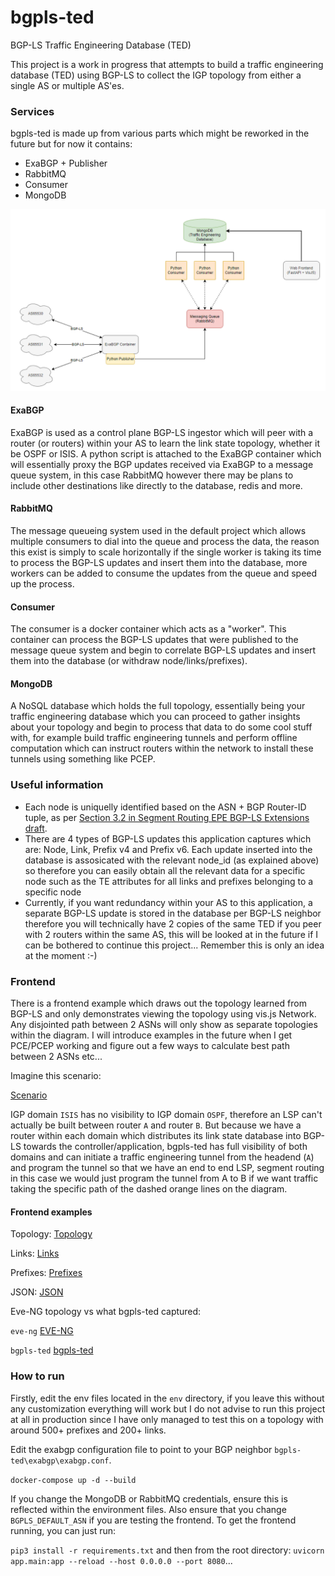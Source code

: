 # bgpls-ted
BGP-LS Traffic Engineering Database (TED)

This project is a work in progress that attempts to build a traffic engineering database (TED) using BGP-LS to collect the IGP topology from either a single AS or multiple AS'es.

### Services

bgpls-ted is made up from various parts which might be reworked in the future but for now it contains:

- ExaBGP + Publisher
- RabbitMQ
- Consumer
- MongoDB

![Topology](/imgs/bgpls-ted-diag-1.PNG)

#### ExaBGP

ExaBGP is used as a control plane BGP-LS ingestor which will peer with a router (or routers) within your AS to learn the link state topology, whether it be OSPF or ISIS. A python script is attached to the ExaBGP container which will essentially proxy the BGP updates received via ExaBGP to a message queue system, in this case RabbitMQ however there may be plans to include other destinations like directly to the database, redis and more.

#### RabbitMQ

The message queueing system used in the default project which allows multiple consumers to dial into the queue and process the data, the reason this exist is simply to scale horizontally if the single worker is taking its time to process the BGP-LS updates and insert them into the database, more workers can be added to consume the updates from the queue and speed up the process.

#### Consumer

The consumer is a docker container which acts as a "worker". This container can process the BGP-LS updates that were published to the message queue system and begin to correlate BGP-LS updates and insert them into the database (or withdraw node/links/prefixes).

#### MongoDB

A NoSQL database which holds the full topology, essentially being your traffic engineering database which you can proceed to gather insights about your topology and begin to process that data to do some cool stuff with, for example build traffic engineering tunnels and perform offline computation which can instruct routers within the network to install these tunnels using something like PCEP.

### Useful information

- Each node is uniquelly identified based on the ASN + BGP Router-ID tuple, as per [Section 3.2 in Segment Routing EPE BGP-LS Extensions draft](https://datatracker.ietf.org/doc/html/draft-ietf-idr-bgpls-segment-routing-epe-19#section-3.2).
- There are 4 types of BGP-LS updates this application captures which are: Node, Link, Prefix v4 and Prefix v6. Each update inserted into the database is assosicated with the relevant node_id (as explained above) so therefore you can easily obtain all the relevant data for a specific node such as the TE attributes for all links and prefixes belonging to a specific node
- Currently, if you want redundancy within your AS to this application, a separate BGP-LS update is stored in the database per BGP-LS neighbor therefore you will technically have 2 copies of the same TED if you peer with 2 routers within the same AS, this will be looked at in the future if I can be bothered to continue this project... Remember this is only an idea at the moment :-)

### Frontend

There is a frontend example which draws out the topology learned from BGP-LS and only demonstrates viewing the topology using vis.js Network. Any disjointed path between 2 ASNs will only show as separate topologies within the diagram. I will introduce examples in the future when I get PCE/PCEP working and figure out a few ways to calculate best path between 2 ASNs etc...

Imagine this scenario:

[Scenario](/imgs/bgpls-ted-diag-2.PNG)

IGP domain `ISIS` has no visibility to IGP domain `OSPF`, therefore an LSP can't actually be built between router `A` and router `B`. But because we have a router within each domain which distributes its link state database into BGP-LS towards the controller/application, bgpls-ted has full visibility of both domains and can initiate a traffic engineering tunnel from the headend (`A`) and program the tunnel so that we have an end to end LSP, segment routing in this case we would just program the tunnel from A to B if we want traffic taking the specific path of the dashed orange lines on the diagram.

#### Frontend examples

Topology:
[Topology](/imgs/bgpls-ted-diag-3.PNG)

Links:
[Links](/imgs/bgpls-ted-diag-4.PNG)

Prefixes:
[Prefixes](/imgs/bgpls-ted-diag-5.PNG)

JSON:
[JSON](/imgs/bgpls-ted-diag-6.PNG)


Eve-NG topology vs what bgpls-ted captured:

`eve-ng`
[EVE-NG](/imgs/bgpls-ted-diag-7.PNG)

`bgpls-ted`
[bgpls-ted](/imgs/bgpls-ted-diag-8.PNG)

### How to run

Firstly, edit the env files located in the `env` directory, if you leave this without any customization everything will work but I do not advise to run this project at all in production since I have only managed to test this on a topology with around 500+ prefixes and 200+ links.

Edit the exabgp configuration file to point to your BGP neighbor `bgpls-ted\exabgp\exabgp.conf`.

`docker-compose up -d --build`

If you change the MongoDB or RabbitMQ credentials, ensure this is reflected within the environment files. Also ensure that you change `BGPLS_DEFAULT_ASN` if you are testing the frontend. To get the frontend running, you can just run:

`pip3 install -r requirements.txt` and then from the root directory: `uvicorn app.main:app --reload --host 0.0.0.0 --port 8080`...